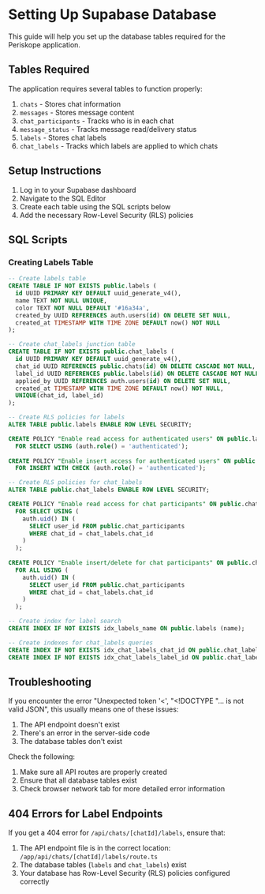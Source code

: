 # Setting Up Supabase Database

This guide will help you set up the database tables required for the Periskope application.

## Tables Required

The application requires several tables to function properly:

1. `chats` - Stores chat information
2. `messages` - Stores message content
3. `chat_participants` - Tracks who is in each chat
4. `message_status` - Tracks message read/delivery status
5. `labels` - Stores chat labels
6. `chat_labels` - Tracks which labels are applied to which chats

## Setup Instructions

1. Log in to your Supabase dashboard
2. Navigate to the SQL Editor
3. Create each table using the SQL scripts below
4. Add the necessary Row-Level Security (RLS) policies

## SQL Scripts

### Creating Labels Table

```sql
-- Create labels table
CREATE TABLE IF NOT EXISTS public.labels (
  id UUID PRIMARY KEY DEFAULT uuid_generate_v4(),
  name TEXT NOT NULL UNIQUE,
  color TEXT NOT NULL DEFAULT '#16a34a',
  created_by UUID REFERENCES auth.users(id) ON DELETE SET NULL,
  created_at TIMESTAMP WITH TIME ZONE DEFAULT now() NOT NULL
);

-- Create chat_labels junction table
CREATE TABLE IF NOT EXISTS public.chat_labels (
  id UUID PRIMARY KEY DEFAULT uuid_generate_v4(),
  chat_id UUID REFERENCES public.chats(id) ON DELETE CASCADE NOT NULL,
  label_id UUID REFERENCES public.labels(id) ON DELETE CASCADE NOT NULL,
  applied_by UUID REFERENCES auth.users(id) ON DELETE SET NULL,
  created_at TIMESTAMP WITH TIME ZONE DEFAULT now() NOT NULL,
  UNIQUE(chat_id, label_id)
);

-- Create RLS policies for labels
ALTER TABLE public.labels ENABLE ROW LEVEL SECURITY;

CREATE POLICY "Enable read access for authenticated users" ON public.labels
  FOR SELECT USING (auth.role() = 'authenticated');
  
CREATE POLICY "Enable insert access for authenticated users" ON public.labels
  FOR INSERT WITH CHECK (auth.role() = 'authenticated');

-- Create RLS policies for chat_labels
ALTER TABLE public.chat_labels ENABLE ROW LEVEL SECURITY;

CREATE POLICY "Enable read access for chat participants" ON public.chat_labels
  FOR SELECT USING (
    auth.uid() IN (
      SELECT user_id FROM public.chat_participants
      WHERE chat_id = chat_labels.chat_id
    )
  );
  
CREATE POLICY "Enable insert/delete for chat participants" ON public.chat_labels
  FOR ALL USING (
    auth.uid() IN (
      SELECT user_id FROM public.chat_participants
      WHERE chat_id = chat_labels.chat_id
    )
  );

-- Create index for label search
CREATE INDEX IF NOT EXISTS idx_labels_name ON public.labels (name);

-- Create indexes for chat_labels queries
CREATE INDEX IF NOT EXISTS idx_chat_labels_chat_id ON public.chat_labels (chat_id);
CREATE INDEX IF NOT EXISTS idx_chat_labels_label_id ON public.chat_labels (label_id);
```

## Troubleshooting

If you encounter the error "Unexpected token '<', "<!DOCTYPE "... is not valid JSON", this usually means one of these issues:

1. The API endpoint doesn't exist
2. There's an error in the server-side code
3. The database tables don't exist

Check the following:

1. Make sure all API routes are properly created
2. Ensure that all database tables exist
3. Check browser network tab for more detailed error information

## 404 Errors for Label Endpoints

If you get a 404 error for `/api/chats/[chatId]/labels`, ensure that:

1. The API endpoint file is in the correct location: `/app/api/chats/[chatId]/labels/route.ts`
2. The database tables (`labels` and `chat_labels`) exist
3. Your database has Row-Level Security (RLS) policies configured correctly 